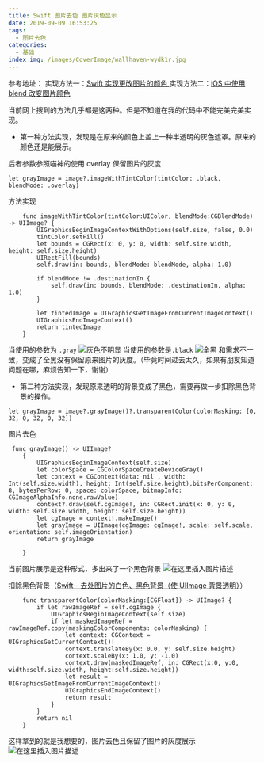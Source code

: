 ```yaml
---
title: Swift 图片去色 图片灰色显示
date: 2019-09-09 16:53:25
tags:
  - 图片去色
categories:
  - 基础
index_img: /images/CoverImage/wallhaven-wydk1r.jpg
---
```


参考地址：
实现方法一：[Swift 实现更改图片的颜色 ](https://onevcat.com/2013/04/using-blending-in-ios/)
实现方法二：[iOS 中使用 blend 改变图片颜色](https://www.jianshu.com/p/f0340cfc0833)

当前网上搜到的方法几乎都是这两种。但是不知道在我的代码中不能完美完美实现。

- 第一种方法实现，发现是在原来的颜色上盖上一种半透明的灰色遮罩。原来的颜色还是能展示。

后者参数参照喵神的使用 overlay 保留图片的灰度

```
let grayImage = image?.imageWithTintColor(tintColor: .black, blendMode: .overlay)
```

方法实现

```
    func imageWithTintColor(tintColor:UIColor, blendMode:CGBlendMode) -> UIImage? {
        UIGraphicsBeginImageContextWithOptions(self.size, false, 0.0)
        tintColor.setFill()
        let bounds = CGRect(x: 0, y: 0, width: self.size.width, height: self.size.height)
        UIRectFill(bounds)
        self.draw(in: bounds, blendMode: blendMode, alpha: 1.0)

        if blendMode != .destinationIn {
            self.draw(in: bounds, blendMode: .destinationIn, alpha: 1.0)
        }

        let tintedImage = UIGraphicsGetImageFromCurrentImageContext()
        UIGraphicsEndImageContext()
        return tintedImage
    }
```

当使用的参数为 `.gray`
![灰色不明显](https://img-blog.csdnimg.cn/20190826161623849.jpg)
当使用的参数是`.black`
![全黑](https://img-blog.csdnimg.cn/20190826161711140.jpg)
和需求不一致，变成了全黑没有保留原来图片的灰度。（毕竟时间过去太久，如果有朋友知道问题在哪，麻烦告知一下，谢谢）

- 第二种方法实现，发现原来透明的背景变成了黑色，需要再做一步扣除黑色背景的操作。

```
let grayImage = image?.grayImage()?.transparentColor(colorMasking: [0, 32, 0, 32, 0, 32])
```

图片去色

```
 func grayImage() -> UIImage?
    {
        UIGraphicsBeginImageContext(self.size)
        let colorSpace = CGColorSpaceCreateDeviceGray()
        let context = CGContext(data: nil , width: Int(self.size.width), height: Int(self.size.height),bitsPerComponent: 8, bytesPerRow: 0, space: colorSpace, bitmapInfo: CGImageAlphaInfo.none.rawValue)
        context?.draw(self.cgImage!, in: CGRect.init(x: 0, y: 0, width: self.size.width, height: self.size.height))
        let cgImage = context!.makeImage()
        let grayImage = UIImage(cgImage: cgImage!, scale: self.scale, orientation: self.imageOrientation)
        return grayImage

    }
```

当前图片展示是这种形式，多出来了一个黑色背景
![在这里插入图片描述](https://img-blog.csdnimg.cn/20190826162725493.jpg)

扣除黑色背景（[Swift - 去处图片的白色、黑色背景（使 UIImage 背景透明）](https://www.hangge.com/blog/cache/detail_1496.html)）

```
    func transparentColor(colorMasking:[CGFloat]) -> UIImage? {
        if let rawImageRef = self.cgImage {
            UIGraphicsBeginImageContext(self.size)
            if let maskedImageRef = rawImageRef.copy(maskingColorComponents: colorMasking) {
                let context: CGContext = UIGraphicsGetCurrentContext()!
                context.translateBy(x: 0.0, y: self.size.height)
                context.scaleBy(x: 1.0, y: -1.0)
                context.draw(maskedImageRef, in: CGRect(x:0, y:0, width:self.size.width, height:self.size.height))
                let result = UIGraphicsGetImageFromCurrentImageContext()
                UIGraphicsEndImageContext()
                return result
            }
        }
        return nil
    }
```

这样拿到的就是我想要的，图片去色且保留了图片的灰度展示
![在这里插入图片描述](https://img-blog.csdnimg.cn/20190826162659266.jpg)
